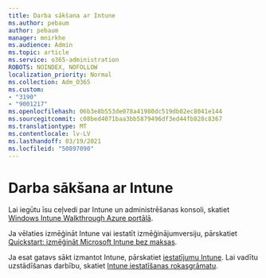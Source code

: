 ```yaml
---
title: Darba sākšana ar Intune
ms.author: pebaum
author: pebaum
manager: mnirkhe
ms.audience: Admin
ms.topic: article
ms.service: o365-administration
ROBOTS: NOINDEX, NOFOLLOW
localization_priority: Normal
ms.collection: Adm_O365
ms.custom:
- "3190"
- "9001217"
ms.openlocfilehash: 06b3e8b553de078a41980dc519db02ec8041e144
ms.sourcegitcommit: c08bed4071baa3bb5879496df3ed44fb828c8367
ms.translationtype: MT
ms.contentlocale: lv-LV
ms.lasthandoff: 03/19/2021
ms.locfileid: "50897090"
---
```

# <a name="getting-started-with-intune"></a>Darba sākšana ar Intune

Lai iegūtu īsu ceļvedi par Intune un administrēšanas konsoli, skatiet [Windows Intune Walkthrough Azure portālā](https://docs.microsoft.com/mem/intune/fundamentals/tutorial-walkthrough-endpoint-manager).

Ja vēlaties izmēģināt Intune vai iestatīt izmēģinājumversiju, pārskatiet [Quickstart: izmēģināt Microsoft Intune bez maksas](https://docs.microsoft.com/intune/fundamentals/free-trial-sign-up).

Ja esat gatavs sākt izmantot Intune, pārskatiet [iestatījumu Intune](https://docs.microsoft.com/mem/intune/fundamentals/setup-steps). Lai vadītu uzstādīšanas darbību, skatiet [Intune iestatīšanas rokasgrāmatu](https://admin.microsoft.com/AdminPortal/Home?ref=/modernonboarding/intunesetupguide).